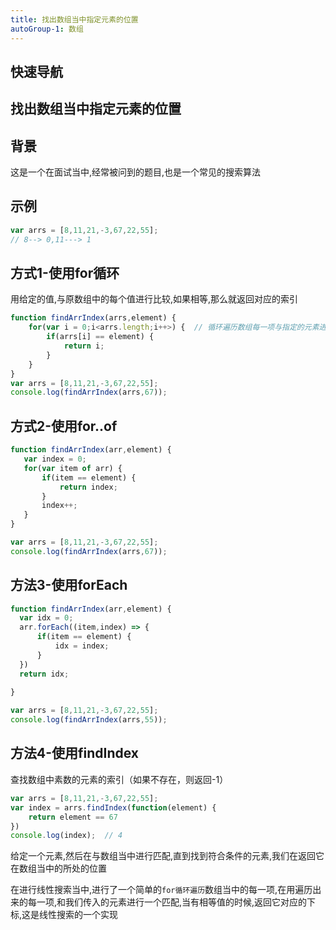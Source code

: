 ```yaml
---
title: 找出数组当中指定元素的位置
autoGroup-1: 数组
---
```


## 快速导航

<TOC />

## 找出数组当中指定元素的位置

## 背景

这是一个在面试当中,经常被问到的题目,也是一个常见的搜索算法

## 示例

```js
var arrs = [8,11,21,-3,67,22,55];
// 8--> 0,11---> 1
```
## 方式1-使用for循环

用给定的值,与原数组中的每个值进行比较,如果相等,那么就返回对应的索引

```js
function findArrIndex(arrs,element) {
    for(var i = 0;i<arrs.length;i++>) {  // 循环遍历数组每一项与指定的元素进行比较
        if(arrs[i] == element) {
            return i;
        }
    }
} 
var arrs = [8,11,21,-3,67,22,55];
console.log(findArrIndex(arrs,67));
```

## 方式2-使用for..of

```js
function findArrIndex(arr,element) {
   var index = 0; 
   for(var item of arr) {
       if(item == element) {
           return index;
       }
       index++;
   }
} 

var arrs = [8,11,21,-3,67,22,55];
console.log(findArrIndex(arrs,67));

```

## 方法3-使用forEach

```js
function findArrIndex(arr,element) {
  var idx = 0;  
  arr.forEach((item,index) => {
      if(item == element) {
          idx = index;
      }
  })
  return idx;  
  
}

var arrs = [8,11,21,-3,67,22,55];
console.log(findArrIndex(arrs,55));
```

## 方法4-使用findIndex

查找数组中素数的元素的索引（如果不存在，则返回-1）

```js
var arrs = [8,11,21,-3,67,22,55];
var index = arrs.findIndex(function(element) {
    return element == 67
})
console.log(index);  // 4
```
给定一个元素,然后在与数组当中进行匹配,直到找到符合条件的元素,我们在返回它在数组当中的所处的位置

在进行线性搜索当中,进行了一个简单的`for循环遍历`数组当中的每一项,在用遍历出来的每一项,和我们传入的元素进行一个匹配,当有相等值的时候,返回它对应的下标,这是线性搜索的一个实现


<footer-FooterLink :isShareLink="true" :isDaShang="true" />
